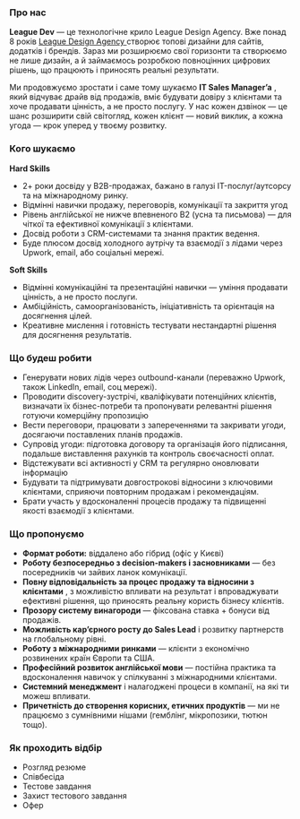 ### **Про нас**

**League Dev** — це технологічне крило League Design Agency. Вже понад 8 років
[League Design Agency ](https://league.design/)створює топові дизайни для
сайтів, додатків і брендів. Зараз ми розширюємо свої горизонти та створюємо не
лише дизайн, а й займаємось розробкою повноцінних цифрових рішень, що працюють
і приносять реальні результати.

Ми продовжуємо зростати і саме тому шукаємо **IT Sales Manager’a** , який
відчуває драйв від продажів, вміє будувати довіру з клієнтами та хоче
продавати цінність, а не просто послугу. У нас кожен дзвінок — це шанс
розширити свій світогляд, кожен клієнт — новий виклик, а кожна угода — крок
уперед у твоєму розвитку.

### **Кого шукаємо**

**Hard Skills**

  * 2+ роки досвіду у B2B-продажах, бажано в галузі IT-послуг/аутсорсу та на міжнародному ринку.
  * Відмінні навички продажу, переговорів, комунікації та закриття угод
  * Рівень англійської не нижче впевненого B2 (усна та письмова) — для чіткої та ефективної комунікації з клієнтами.
  * Досвід роботи з CRM-системами та знання практик ведення.
  * Буде плюсом досвід холодного аутрічу та взаємодії з лідами через Upwork, email, або соціальні мережі.

**Soft Skills**

  * Відмінні комунікаційні та презентаційні навички — уміння продавати цінність, а не просто послуги.
  * Амбіційність, самоорганізованість, ініціативність та орієнтація на досягнення цілей.
  * Креативне мислення і готовність тестувати нестандартні рішення для досягнення результатів.

### **Що будеш робити**

  * Генерувати нових лідів через outbound-канали (переважно Upwork, також LinkedIn, email, соц мережі).
  * Проводити discovery-зустрічі, кваліфікувати потенційних клієнтів, визначати їх бізнес-потреби та пропонувати релевантні рішення готуючи комерційну пропозицію
  * Вести переговори, працювати з запереченнями та закривати угоди, досягаючи поставлених планів продажів.
  * Супровід угоди: підготовка договору та організація його підписання, подальше виставлення рахунків та контроль своєчасності оплат.
  * Відстежувати всі активності у CRM та регулярно оновлювати інформацію 
  * Будувати та підтримувати довгострокові відносини з ключовими клієнтами, сприяючи повторним продажам і рекомендаціям.
  * Брати участь у вдосконаленні процесів продажу та підвищенні якості взаємодії з клієнтами.

### **Що пропонуємо**

  * **Формат роботи:** віддалено або гібрид (офіс у Києві)
  * **Роботу безпосередньо з decision-makers і засновниками** — без посередників чи зайвих ланок комунікації.
  * **Повну відповідальність за процес продажу та відносини з клієнтами** , з можливістю впливати на результат і впроваджувати ефективні рішення, що приносять реальну користь бізнесу клієнтів.
  * **Прозору систему винагороди** — фіксована ставка + бонуси від продажів.
  * **Можливість кар’єрного росту до Sales Lead** і розвитку партнерств на глобальному рівні.
  * **Роботу з міжнародними ринками** — клієнти з економічно розвинених країн Європи та США.
  * **Професійний розвиток англійської мови** — постійна практика та вдосконалення навичок у спілкуванні з міжнародними клієнтами.
  * **Системний менеджмент** і налагоджені процеси в компанії, на які ти можеш впливати.
  * **Причетність до створення корисних, етичних продуктів** — ми не працюємо з сумнівними нішами (гемблінг, мікропозики, тютюн тощо).

### **Як проходить відбір**

  * Розгляд резюме
  * Співбесіда 
  * Теcтове завдання 
  * Захист тестового завдання 
  * Офер